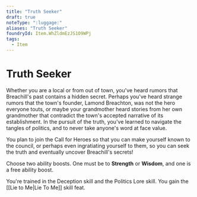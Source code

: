 ```yaml
---
title: "Truth Seeker"
draft: true
noteType: ":luggage:"
aliases: "Truth Seeker"
foundryId: Item.WhZldmEzJS1O9WPj
tags:
  - Item
---
```


# Truth Seeker

Whether you are a local or from out of town, you've heard rumors that Breachill's past contains a hidden secret. Perhaps you've heard strange rumors that the town's founder, Lamond Breachton, was not the hero everyone touts, or maybe your grandmother heard stories from her own grandmother that contradict the town's accepted narrative of its establishment. In the pursuit of the truth, you've learned to navigate the tangles of politics, and to never take anyone's word at face value.

You plan to join the Call for Heroes so that you can make yourself known to the council, or perhaps even ingratiating yourself to them, so you can seek the truth and eventually uncover Breachill's secrets!

Choose two ability boosts. One must be to **Strength** or **Wisdom**, and one is a free ability boost.

You're trained in the Deception skill and the Politics Lore skill. You gain the [[Lie to Me|Lie To Me]] skill feat.
